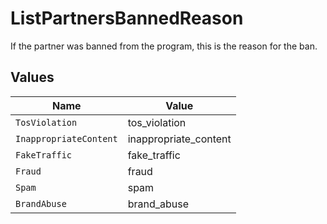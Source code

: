 # ListPartnersBannedReason

If the partner was banned from the program, this is the reason for the ban.


## Values

| Name                   | Value                  |
| ---------------------- | ---------------------- |
| `TosViolation`         | tos_violation          |
| `InappropriateContent` | inappropriate_content  |
| `FakeTraffic`          | fake_traffic           |
| `Fraud`                | fraud                  |
| `Spam`                 | spam                   |
| `BrandAbuse`           | brand_abuse            |